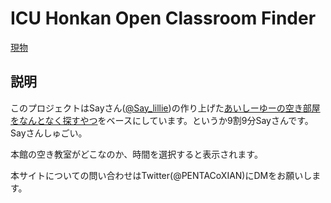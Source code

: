 # ICU Honkan Open Classroom Finder
[現物](https://openclassrooms.icu)
## 説明

このプロジェクトはSayさん([@Say_lillie](https://twitter.com/say_lillie))の作り上げた[あいしーゆーの空き部屋をなんとなく探すやつ](https://github.com/say-lily/icu-akibeya)をベースにしています。というか9割9分Sayさんです。Sayさんしゅごい。
  
本館の空き教室がどこなのか、時間を選択すると表示されます。

本サイトについての問い合わせはTwitter(@PENTACoXIAN)にDMをお願いします。